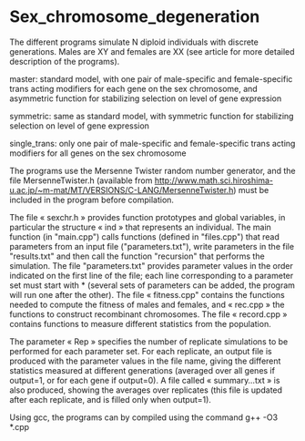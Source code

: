 # Sex_chromosome_degeneration

The different programs simulate N diploid individuals with discrete generations. Males are XY and females are XX (see article for more detailed description of the programs).

master: standard model, with one pair of male-specific and female-specific trans acting modifiers for each gene on the sex chromosome, and asymmetric function for stabilizing selection on level of gene expression

symmetric: same as standard model, with symmetric function for stabilizing selection on level of gene expression

single_trans: only one pair of male-specific and female-specific trans acting modifiers for all genes on the sex chromosome

The programs use the Mersenne Twister random number generator, and the file MersenneTwister.h (available from http://www.math.sci.hiroshima-u.ac.jp/~m-mat/MT/VERSIONS/C-LANG/MersenneTwister.h) must be included in the program before compilation.

The file « sexchr.h » provides function prototypes and global variables, in particular the structure « ind » that represents an individual. The main function (in "main.cpp") calls functions (defined in "files.cpp") that read parameters from an input file ("parameters.txt"), write parameters in the file "results.txt" and then call the function "recursion" that performs the simulation. The file "parameters.txt" provides parameter values in the order indicated on the first line of the file; each line corresponding to a parameter set must start with * (several sets of parameters can be added, the program will run one after the other). The file « fitness.cpp" contains the functions needed to compute the fitness of males and females, and « rec.cpp » the functions to construct recombinant chromosomes. The file « record.cpp » contains functions to measure different statistics from the population.

The parameter « Rep » specifies the number of replicate simulations to be performed for each parameter set. For each replicate, an output file is produced with the parameter values in the file name, giving the different statistics measured at different generations (averaged over all genes if output=1, or for each gene if output=0). A file called « summary…txt » is also produced, showing the averages over replicates (this file is updated after each replicate, and is filled only when output=1).

Using gcc, the programs can by compiled using the command
g++ -O3 *.cpp
